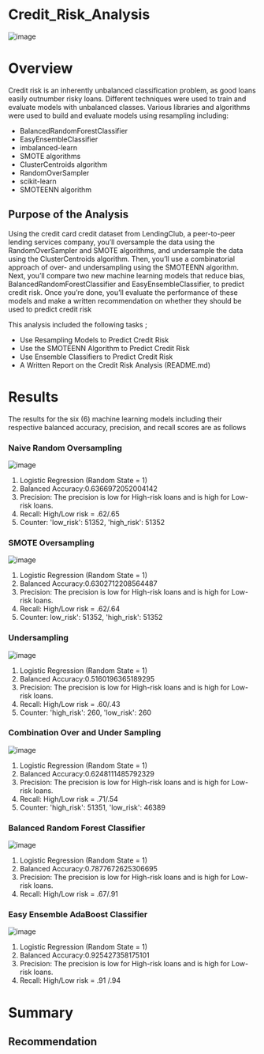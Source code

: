 # Credit_Risk_Analysis

![image](https://user-images.githubusercontent.com/89704371/182047198-9171280b-440b-43d2-a583-d90ca3fcc0ba.png)

# Overview

Credit risk is an inherently unbalanced classification problem, as good loans easily outnumber risky loans. Different techniques were used to train and evaluate models with unbalanced classes. Various libraries and algorithms were used to build and evaluate models using resampling including:

* BalancedRandomForestClassifier  
* EasyEnsembleClassifier  
* imbalanced-learn
* SMOTE algorithms
* ClusterCentroids algorithm
* RandomOverSampler
* scikit-learn
* SMOTEENN algorithm

## Purpose of the Analysis
Using the credit card credit dataset from LendingClub, a peer-to-peer lending services company, you’ll oversample the data using the RandomOverSampler and SMOTE algorithms, and undersample the data using the ClusterCentroids algorithm. Then, you’ll use a combinatorial approach of over- and undersampling using the SMOTEENN algorithm. Next, you’ll compare two new machine learning models that reduce bias, BalancedRandomForestClassifier and EasyEnsembleClassifier, to predict credit risk. Once you’re done, you’ll evaluate the performance of these models and make a written recommendation on whether they should be used to predict credit risk

This analysis included the following tasks ;

* Use Resampling Models to Predict Credit Risk
* Use the SMOTEENN Algorithm to Predict Credit Risk
* Use Ensemble Classifiers to Predict Credit Risk
* A Written Report on the Credit Risk Analysis (README.md)

# Results
The results for the six (6) machine learning models including their respective balanced accuracy, precision, and recall scores are as follows

### Naive Random Oversampling

![image](https://user-images.githubusercontent.com/89704371/182048744-a9de9450-2008-4f3a-a03c-956cc66a30f4.png)

1. Logistic Regression (Random State = 1)
2. Balanced Accuracy:0.6366972052004142
3. Precision: The precision is low for High-risk loans and is high for Low-risk loans.
4. Recall: High/Low risk = .62/.65
5. Counter: 'low_risk': 51352, 'high_risk': 51352

### SMOTE Oversampling

![image](https://user-images.githubusercontent.com/89704371/182048761-d3ee9d25-502d-4d7d-a69f-196a71e7358e.png)

1. Logistic Regression (Random State = 1)
2. Balanced Accuracy:0.6302712208564487
3. Precision: The precision is low for High-risk loans and is high for Low-risk loans.
4. Recall: High/Low risk = .62/.64
5. Counter: low_risk': 51352, 'high_risk': 51352

### Undersampling

![image](https://user-images.githubusercontent.com/89704371/182048776-a1cec7ae-d175-405d-9fe2-921addf0d172.png)

1. Logistic Regression (Random State = 1)
2. Balanced Accuracy:0.5160196365189295
3. Precision: The precision is low for High-risk loans and is high for Low-risk loans.
4. Recall: High/Low risk = .60/.43
5. Counter: 'high_risk': 260, 'low_risk': 260

### Combination Over and Under Sampling

![image](https://user-images.githubusercontent.com/89704371/182048799-8eceb765-2c3f-435f-92c7-2dcee51ce4a8.png)

1. Logistic Regression (Random State = 1)
2. Balanced Accuracy:0.6248111485792329
3. Precision: The precision is low for High-risk loans and is high for Low-risk loans.
4. Recall: High/Low risk = .71/.54
5. Counter: 'high_risk': 51351, 'low_risk': 46389

### Balanced Random Forest Classifier

![image](https://user-images.githubusercontent.com/89704371/182048661-703720c2-a3cc-4cab-9c59-2f413247c9ce.png)

1. Logistic Regression (Random State = 1)
2. Balanced Accuracy:0.7877672625306695
3. Precision: The precision is low for High-risk loans and is high for Low-risk loans.
4. Recall: High/Low risk = .67/.91


### Easy Ensemble AdaBoost Classifier

![image](https://user-images.githubusercontent.com/89704371/182048628-74785ff1-896d-4047-b450-b7dac5c307d4.png)

1. Logistic Regression (Random State = 1)
2. Balanced Accuracy:0.925427358175101
3. Precision: The precision is low for High-risk loans and is high for Low-risk loans.
4. Recall: High/Low risk = .91 /.94 
  
# Summary

## Recommendation
